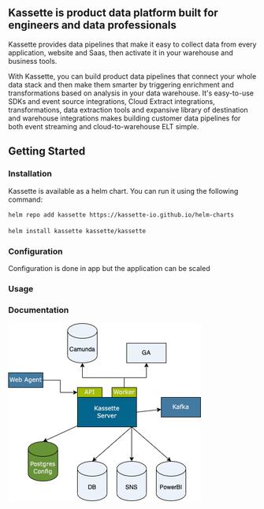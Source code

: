 ## Kassette is product data platform built for engineers and data professionals

Kassette provides data pipelines that make it easy to collect data from every application, website and Saas, then activate it in your warehouse and business tools.

With Kassette, you can build product data pipelines that connect your whole data stack and then make them smarter by triggering enrichment and transformations based on analysis in your data warehouse. It's easy-to-use SDKs and event source integrations, Cloud Extract integrations, transformations, data extraction tools and expansive library of destination and warehouse integrations makes building customer data pipelines for both event streaming and cloud-to-warehouse ELT simple.

## Getting Started

### Installation

Kassette is available as a helm chart. You can run it using the following command:

```bash
helm repo add kassette https://kassette-io.github.io/helm-charts

helm install kassette kassette/kassette
```

### Configuration
Configuration is done in app but the application can be scaled

### Usage

### Documentation

![alt text](https://github.com/kassette-ai/kassette-server/blob/main/Kassette-architecture.png)

